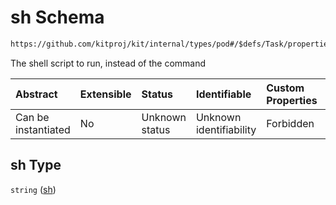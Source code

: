 # sh Schema

```txt
https://github.com/kitproj/kit/internal/types/pod#/$defs/Task/properties/sh
```

The shell script to run, instead of the command

| Abstract            | Extensible | Status         | Identifiable            | Custom Properties | Additional Properties | Access Restrictions | Defined In                                                            |
| :------------------ | :--------- | :------------- | :---------------------- | :---------------- | :-------------------- | :------------------ | :-------------------------------------------------------------------- |
| Can be instantiated | No         | Unknown status | Unknown identifiability | Forbidden         | Allowed               | none                | [pod.schema.json\*](../../out/pod.schema.json "open original schema") |

## sh Type

`string` ([sh](pod-defs-task-properties-sh.md))
